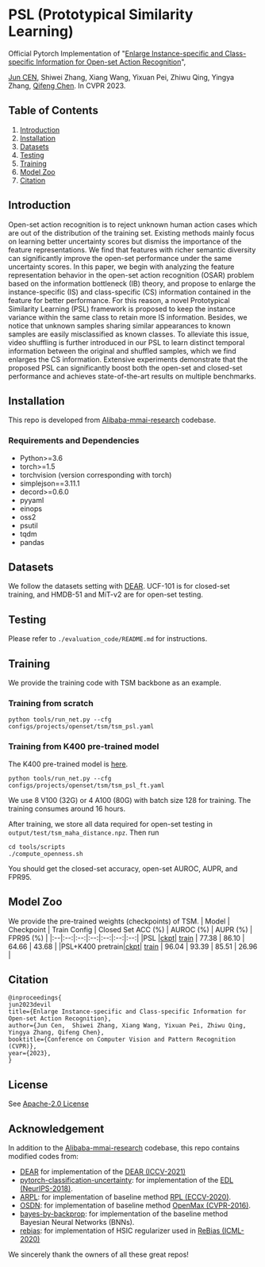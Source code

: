 # PSL (Prototypical Similarity Learning)
Official Pytorch Implementation of "[Enlarge Instance-specific and Class-specific Information for Open-set Action Recognition](https://arxiv.org/abs/2303.15467)",

[Jun CEN](www.cen-jun.com), Shiwei Zhang, Xiang Wang, Yixuan Pei, Zhiwu Qing, Yingya Zhang, [Qifeng Chen](https://cqf.io/). In CVPR 2023.

## Table of Contents
1. [Introduction](#introduction)
1. [Installation](#installation)
1. [Datasets](#datasets)
1. [Testing](#testing)
1. [Training](#training)
1. [Model Zoo](#model-zoo)
1. [Citation](#citation)

## Introduction
Open-set action recognition is to reject unknown human action cases which are out of the distribution of the training set. 
Existing methods mainly focus on learning better uncertainty scores but dismiss the importance of the feature representations.
We find that features with richer semantic diversity can significantly improve the open-set performance under the same uncertainty scores.
In this paper, we begin with analyzing the feature representation behavior in the open-set action recognition (OSAR) problem based on the information bottleneck (IB) theory, and propose to enlarge the instance-specific (IS) and class-specific (CS) information contained in the feature for better performance.
For this reason, a novel Prototypical Similarity Learning (PSL) framework is proposed to keep the instance variance within the same class to retain more IS information.
Besides, we notice that unknown samples sharing similar appearances to known samples are easily misclassified as known classes.
To alleviate this issue, video shuffling is further introduced in our PSL to learn distinct temporal information between the original and shuffled samples, which we find enlarges the CS information.
Extensive experiments demonstrate that the proposed PSL can significantly boost both the open-set and closed-set performance and achieves state-of-the-art results on multiple benchmarks. 

## Installation
This repo is developed from [Alibaba-mmai-research](https://github.com/alibaba-mmai-research) codebase.

### Requirements and Dependencies
- Python>=3.6
- torch>=1.5
- torchvision (version corresponding with torch)
- simplejson==3.11.1
- decord>=0.6.0
- pyyaml
- einops
- oss2
- psutil
- tqdm
- pandas

## Datasets

We follow the datasets setting with [DEAR](https://github.com/Cogito2012/DEAR). UCF-101 is for closed-set training, and HMDB-51 and MiT-v2 are for open-set testing.

## Testing

Please refer to `./evaluation_code/README.md` for instructions.

## Training

We provide the training code with TSM backbone as an example.
### Training from scratch
```shell
python tools/run_net.py --cfg configs/projects/openset/tsm/tsm_psl.yaml
```
### Training from K400 pre-trained model
The K400 pre-trained model is [here](https://download.openmmlab.com/mmaction/recognition/tsm/tsm_r50_dense_256p_1x1x8_100e_kinetics400_rgb/tsm_r50_dense_256p_1x1x8_100e_kinetics400_rgb_20200727-e1e0c785.pth).
```shell
python tools/run_net.py --cfg configs/projects/openset/tsm/tsm_psl_ft.yaml
```
We use 8 V100 (32G) or 4 A100 (80G) with batch size 128 for training. The  training consumes around 16 hours.

After training, we store all data required for open-set testing in `output/test/tsm_maha_distance.npz`. Then run
```shell
cd tools/scripts
./compute_openness.sh
```
You should get the closed-set accuracy, open-set AUROC, AUPR, and FPR95.
## Model Zoo

We provide the pre-trained weights (checkpoints) of TSM.
| Model | Checkpoint | Train Config | Closed Set ACC (%) | AUROC (%) | AUPR (%) | FPR95 (%) |
|:--|:--:|:--:|:--:|:--:|:--:|:--:|
|PSL |[ckpt](https://drive.google.com/file/d/1h18953Q-VW2pdFXfAYhLSo4pO7mebfvL/view?usp=share_link)| [train](configs/projects/openset/tsm/tsm_psl.yaml) | 77.38 | 86.10 | 64.66 | 43.68 |
|PSL+K400 pretrain|[ckpt](https://drive.google.com/file/d/1oIT1uJQvpUSmkxVlciuL7npkMexkmXei/view?usp=share_link)| [train](configs/projects/openset/tsm/tsm_psl_ft.yaml) | 96.04 | 93.39 | 85.51 | 26.96 |


## Citation
```
@inproceedings{
jun2023devil
title={Enlarge Instance-specific and Class-specific Information for Open-set Action Recognition},
author={Jun Cen,  Shiwei Zhang, Xiang Wang, Yixuan Pei, Zhiwu Qing, Yingya Zhang, Qifeng Chen},
booktitle={Conference on Computer Vision and Pattern Recognition (CVPR)},
year={2023},
}
```

## License

See [Apache-2.0 License](/LICENSE)

## Acknowledgement

In addition to the [Alibaba-mmai-research](https://github.com/alibaba-mmai-research) codebase, this repo contains modified codes from:
 - [DEAR](https://github.com/Cogito2012/DEAR) for implementation of the [DEAR (ICCV-2021)](https://arxiv.org/abs/2107.10161)
 - [pytorch-classification-uncertainty](https://github.com/dougbrion/pytorch-classification-uncertainty): for implementation of the [EDL (NeurIPS-2018)](https://arxiv.org/abs/1806.01768).
 - [ARPL](https://github.com/iCGY96/ARPL): for implementation of baseline method [RPL (ECCV-2020)](https://www.ecva.net/papers/eccv_2020/papers_ECCV/papers/123480511.pdf).
 - [OSDN](https://github.com/abhijitbendale/OSDN): for implementation of baseline method [OpenMax (CVPR-2016)](https://vast.uccs.edu/~abendale/papers/0348.pdf).
 - [bayes-by-backprop](https://github.com/nitarshan/bayes-by-backprop/blob/master/Weight%20Uncertainty%20in%20Neural%20Networks.ipynb): for implementation of the baseline method Bayesian Neural Networks (BNNs).
 - [rebias](https://github.com/clovaai/rebias): for implementation of HSIC regularizer used in [ReBias (ICML-2020)](https://arxiv.org/abs/1910.02806)

We sincerely thank the owners of all these great repos!
